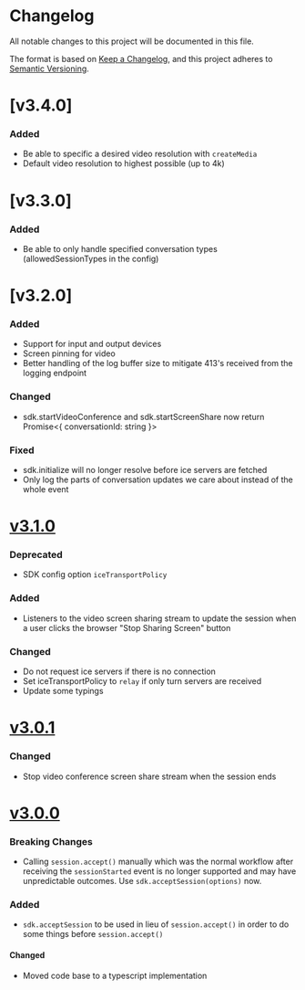 # Changelog
All notable changes to this project will be documented in this file.

The format is based on [Keep a Changelog](https://keepachangelog.com/en/1.0.0/),
and this project adheres to [Semantic Versioning](https://semver.org/spec/v2.0.0.html).

# [v3.4.0]
### Added
* Be able to specific a desired video resolution with `createMedia`
* Default video resolution to highest possible (up to 4k)

# [v3.3.0]
### Added
* Be able to only handle specified conversation types (allowedSessionTypes in the config)

# [v3.2.0]
### Added
* Support for input and output devices
* Screen pinning for video
* Better handling of the log buffer size to mitigate 413's received from the logging endpoint

### Changed
* sdk.startVideoConference and sdk.startScreenShare now return Promise<{ conversationId: string }>

### Fixed
* sdk.initialize will no longer resolve before ice servers are fetched
* Only log the parts of conversation updates we care about instead of the whole event

# [v3.1.0]

### Deprecated
* SDK config option `iceTransportPolicy`

### Added
* Listeners to the video screen sharing stream to update the session when a user clicks the browser "Stop Sharing Screen" button

### Changed
* Do not request ice servers if there is no connection
* Set iceTransportPolicy to `relay` if only turn servers are received
* Update some typings

# [v3.0.1]

### Changed
* Stop video conference screen share stream when the session ends

# [v3.0.0]

### Breaking Changes
* Calling `session.accept()` manually which was the normal workflow after receiving the `sessionStarted` event is no longer supported and may have unpredictable outcomes. Use `sdk.acceptSession(options)` now.

### Added
* `sdk.acceptSession` to be used in lieu of `session.accept()` in order to do some things before `session.accept()`

#### Changed
* Moved code base to a typescript implementation


[Unreleased]: https://github.com/MyPureCloud/purecloud-webrtc-sdk/compare/v3.1.0...HEAD
[v3.1.0]: https://github.com/MyPureCloud/purecloud-webrtc-sdk/compare/v3.0.1...v3.1.0
[v3.0.1]: https://github.com/MyPureCloud/purecloud-webrtc-sdk/compare/v3.0.0...v3.0.1
[v3.0.0]: https://github.com/MyPureCloud/purecloud-webrtc-sdk/compare/v2.1.0...v3.0.0
